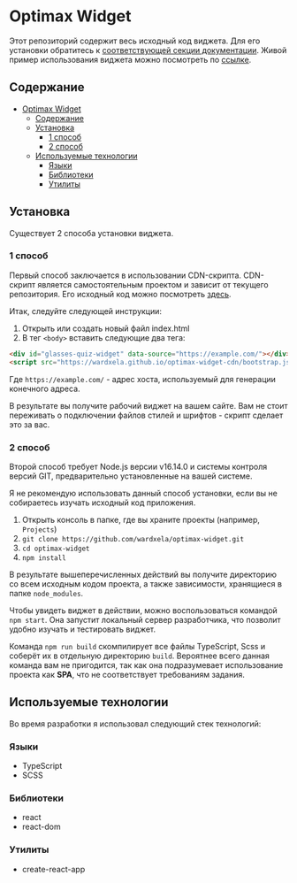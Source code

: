 # Optimax Widget

Этот репозиторий содержит весь исходный код виджета. Для его установки обратитесь к [соответствующей секции документации](#установка).
Живой пример использования виджета можно посмотреть по [ссылке](https://wardxela.github.io/optimax-widget-example/).

## Содержание

- [Optimax Widget](#optimax-widget)
  - [Содержание](#содержание)
  - [Установка](#установка)
    - [1 способ](#1-способ)
    - [2 способ](#2-способ)
  - [Используемые технологии](#используемые-технологии)
    - [Языки](#языки)
    - [Библиотеки](#библиотеки)
    - [Утилиты](#утилиты)

## Установка

Существует 2 способа установки виджета.

### 1 способ

Первый способ заключается в использовании CDN-скрипта.
CDN-скрипт является самостоятельным проектом и зависит от текущего репозитория. Его исходный код можно посмотреть [здесь](https://github.com/wardxela/optimax-widget-cdn).

Итак, следуйте следующей инструкции:

1. Открыть или создать новый файл index.html
2. В тег `<body>` вставить следующие два тега:

```html
<div id="glasses-quiz-widget" data-source="https://example.com/"></div>
<script src="https://wardxela.github.io/optimax-widget-cdn/bootstrap.js"></script>
```

Где `https://example.com/` - адрес хоста, используемый для генерации конечного адреса.

В результате вы получите рабочий виджет на вашем сайте.
Вам не стоит переживать о подключении файлов стилей и шрифтов - скрипт сделает это за вас.

### 2 способ

Второй способ требует Node.js версии v16.14.0 и системы контроля версий GIT, предварительно установленные на вашей системе.

Я не рекомендую использовать данный способ установки, если вы не собираетесь изучать исходный код приложения.

1. Открыть консоль в папке, где вы храните проекты (например, `Projects`)
2. `git clone https://github.com/wardxela/optimax-widget.git`
3. `cd optimax-widget`
4. `npm install`

В результате вышеперечисленных действий вы получите директорию со всем исходным кодом проекта, а также зависимости, хранящиеся в папке `node_modules`.

Чтобы увидеть виджет в действии, можно воспользоваться командой `npm start`.
Она запустит локальный сервер разработчика, что позволит удобно изучать и тестировать виджет.

Команда `npm run build` скомпилирует все файлы TypeScript, Scss и соберёт их в отдельную директорию `build`. Вероятнее всего данная команда вам не пригодится, так как она подразумевает использование проекта как **SPA**, что не соответствует требованиям задания.

## Используемые технологии

Во время разработки я использовал следующий стек технологий:

### Языки

- TypeScript
- SCSS

### Библиотеки

- react
- react-dom

### Утилиты

- create-react-app

